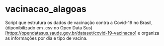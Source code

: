 # vacinacao_alagoas
Script que estrutura os dados de vacinação contra a Covid-19 no Brasil, (diponibilizado em .csv no Open Data Sus)[https://opendatasus.saude.gov.br/dataset/covid-19-vacinacao] e organiza as informações por dia e tipo de vacina.
